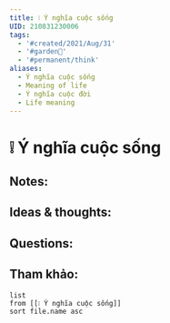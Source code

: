 ```yaml
---
title: ❕ Ý nghĩa cuộc sống
UID: 210831230006
tags:
  - '#created/2021/Aug/31'
  - '#garden🏡'
  - '#permanent/think'
aliases:
  - Ý nghĩa cuộc sống
  - Meaning of life
  - Ý nghĩa cuộc đời
  - Life meaning
---
```

# ❕ Ý nghĩa cuộc sống

## Notes:


## Ideas & thoughts:

## Questions:


## Tham khảo:
```dataview
list
from [[❕ Ý nghĩa cuộc sống]]
sort file.name asc
```